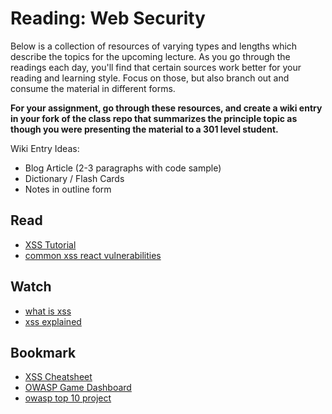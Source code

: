# Reading: Web Security

Below is a collection of resources of varying types and lengths which describe the topics for the upcoming lecture.  As you go through the readings each day, you'll find that certain sources work better for your reading and learning style. Focus on those, but also branch out and consume the material in different forms.

**For your assignment, go through these resources, and create a wiki entry in your fork of the class repo that summarizes the principle topic as though you were presenting the material to a 301 level student.**

Wiki Entry Ideas:
* Blog Article (2-3 paragraphs with code sample)
* Dictionary / Flash Cards
* Notes in outline form

## Read
* [XSS Tutorial](https://excess-xss.com/)
* [common xss react vulnerabilities](https://medium.com/node-security/the-most-common-xss-vulnerability-in-react-js-applications-2bdffbcc1fa0)

## Watch
* [what is xss](https://www.youtube.com/watch?v=M_nIIcKTxGk)
* [xss explained](https://www.youtube.com/watch?v=cbmBDiR6WaY)

## Bookmark
* [XSS Cheatsheet](https://www.owasp.org/index.php/XSS_(Cross_Site_Scripting)_Prevention_Cheat_Sheet)
* [OWASP Game Dashboard](https://ctf365.com/dashboard)
* [owasp top 10 project](https://www.owasp.org/index.php/Category:OWASP_Top_Ten_Project)




